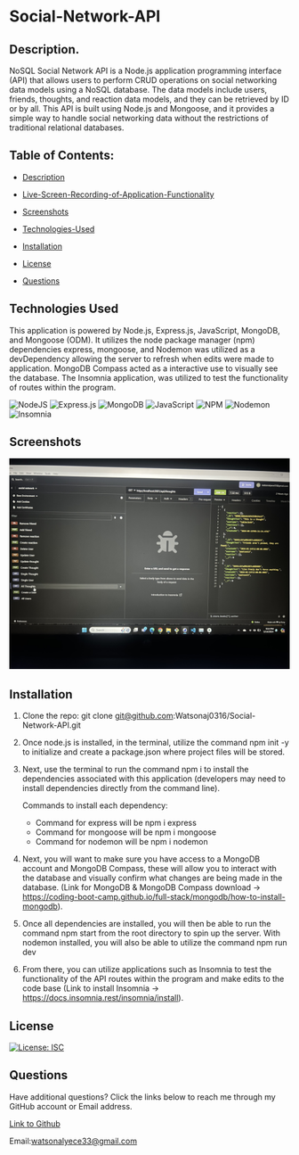 # Social-Network-API

## Description.

NoSQL Social Network API is a Node.js application programming interface (API) that allows users to perform CRUD operations on social networking data models using a NoSQL database. The data models include users, friends, thoughts, and reaction data models, and they can be retrieved by ID or by all. This API is built using Node.js and Mongoose, and it provides a simple way to handle social networking data without the restrictions of traditional relational databases.

## Table of Contents:
- [Description](#description)

- [Live-Screen-Recording-of-Application-Functionality](#live-screen-recording-of-application-functionality)

- [Screenshots](#screenshots)

- [Technologies-Used](#technologies-used)

- [Installation](#installation)

- [License](License)

- [Questions](#questions)

## Technologies Used

This application is powered by Node.js, Express.js, JavaScript, MongoDB, and Mongoose (ODM). It utilizes the node package manager (npm) dependencies express, mongoose, and Nodemon was utilized as a devDependency allowing the server to refresh when edits were made to application.  MongoDB Compass acted as a interactive use to visually see the database. The Insomnia application, was utilized to test the functionality of routes within the program.


![NodeJS](https://img.shields.io/badge/node.js-6DA55F?style=for-the-badge&logo=node.js&logoColor=white)
![Express.js](https://img.shields.io/badge/express.js-%23404d59.svg?style=for-the-badge&logo=express&logoColor=%2361DAFB)
![MongoDB](https://img.shields.io/badge/MongoDB-%234ea94b.svg?style=for-the-badge&logo=mongodb&logoColor=white)
![JavaScript](https://img.shields.io/badge/javascript-%23323330.svg?style=for-the-badge&logo=javascript&logoColor=%23F7DF1E)
![NPM](https://img.shields.io/badge/NPM-%23CB3837.svg?style=for-the-badge&logo=npm&logoColor=white)
![Nodemon](https://img.shields.io/badge/NODEMON-%23323330.svg?style=for-the-badge&logo=nodemon&logoColor=%BBDEAD)
![Insomnia](https://img.shields.io/badge/Insomnia-black?style=for-the-badge&logo=insomnia&logoColor=5849BE)

## Screenshots
![screenshot](IMG_8251.jpg) 

## Installation

1. Clone the repo:
   git clone git@github.com:Watsonaj0316/Social-Network-API.git

2. Once node.js is installed, in the terminal, utilize the command npm init -y to initialize and create a package.json where project files will be stored.

3. Next, use the terminal to run the command npm i to install the dependencies associated with this application (developers may need to install dependencies directly from the command line).

   Commands to install each dependency:

   - Command for express will be npm i express
   - Command for mongoose will be npm i mongoose
   - Command for nodemon will be npm i nodemon
   

4. Next, you will want to make sure you have access to a MongoDB account and MongoDB Compass, these will allow you to interact with the database and visually confirm what changes are being made in the database. (Link for MongoDB & MongoDB Compass download -> https://coding-boot-camp.github.io/full-stack/mongodb/how-to-install-mongodb).

5. Once all dependencies are installed, you will then be able to run the command npm start from the root directory to spin up the server. With nodemon installed, you will also be able to utilize the command npm run dev 

6. From there, you can utilize applications such as Insomnia to test the functionality of the API routes within the program and make edits to the code base (Link to install Insomnia -> https://docs.insomnia.rest/insomnia/install).

## License
[![License: ISC](https://img.shields.io/badge/License-ISC-blue.svg)](https://opensource.org/licenses/ISC)


## Questions

Have additional questions? Click the links below to reach me through my GitHub account or Email address.

[Link to Github](https://github.com/Watsonaj0316)

Email:watsonalyece33@gmail.com